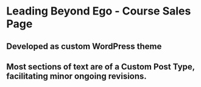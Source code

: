 # Leading Beyond Ego - Course Sales Page
## Developed as custom WordPress theme
## Most sections of text are of a Custom Post Type, facilitating minor ongoing revisions.

